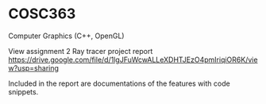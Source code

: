 # COSC363
Computer Graphics (C++, OpenGL)

View assignment 2 Ray tracer project report https://drive.google.com/file/d/1lgJFuWcwALLeXDHTJEzO4pmIriqiOR6K/view?usp=sharing

Included in the report are documentations of the features with code snippets. 

